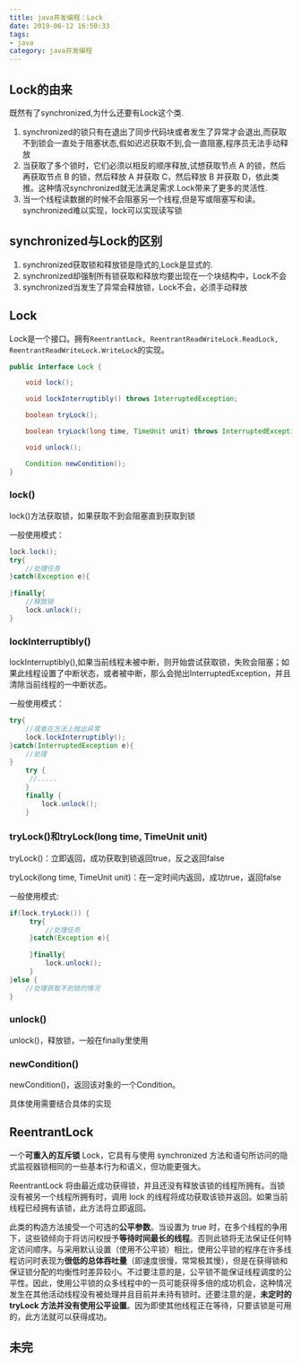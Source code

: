 ```yaml
---
title: java并发编程：Lock
date: 2019-06-12 16:50:33
tags: 
- java
category: java并发编程
---
```



## Lock的由来

既然有了synchronized,为什么还要有Lock这个类.
<!--more-->
1. synchronized的锁只有在退出了同步代码块或者发生了异常才会退出,而获取不到锁会一直处于阻塞状态,假如迟迟获取不到,会一直阻塞,程序员无法手动释放
2. 当获取了多个锁时，它们必须以相反的顺序释放,试想获取节点 A 的锁，然后再获取节点 B 的锁，然后释放 A 并获取 C，然后释放 B 并获取 D，依此类推。这种情况synchronized就无法满足需求.Lock带来了更多的灵活性.
3. 当一个线程读数据的时候不会阻塞另一个线程,但是写或阻塞写和读。synchronized难以实现，lock可以实现读写锁

## synchronized与Lock的区别

1. synchronized获取锁和释放锁是隐式的,Lock是显式的.
2. synchronized却强制所有锁获取和释放均要出现在一个块结构中，Lock不会
3. synchronized当发生了异常会释放锁，Lock不会，必须手动释放


## Lock

Lock是一个接口。拥有`ReentrantLock, ReentrantReadWriteLock.ReadLock, ReentrantReadWriteLock.WriteLock`的实现。

```java
public interface Lock {

    void lock();

    void lockInterruptibly() throws InterruptedException;

    boolean tryLock();

    boolean tryLock(long time, TimeUnit unit) throws InterruptedException;

    void unlock();

    Condition newCondition();
}

```

### lock()

lock()方法获取锁，如果获取不到会阻塞直到获取到锁

一般使用模式：
```java
lock.lock();
try{
    //处理任务
}catch(Exception e){
     
}finally{
    //释放锁
    lock.unlock(); 
}
```

### lockInterruptibly()

lockInterruptibly(),如果当前线程未被中断，则开始尝试获取锁，失败会阻塞；如果此线程设置了中断状态，或者被中断，那么会抛出InterruptedException，并且清除当前线程的一中断状态。

一般使用模式：
```java
try{
    //或者在方法上抛出异常
    lock.lockInterruptibly();
}catch(InterruptedException e){
    //处理
}
    try {  
     //.....
    }
    finally {
        lock.unlock();
    }  
```

### tryLock()和tryLock(long time, TimeUnit unit)
tryLock()：立即返回，成功获取到锁返回true，反之返回false

tryLock(long time, TimeUnit unit)：在一定时间内返回，成功true，返回false

一般使用模式:
```java
if(lock.tryLock()) {
     try{
         //处理任务
     }catch(Exception e){
         
     }finally{
         lock.unlock();
     } 
}else {
    //处理获取不到锁的情况
}
```

### unlock()
unlock()，释放锁，一般在finally里使用

### newCondition()
newCondition()，返回该对象的一个Condition。

具体使用需要结合具体的实现

## ReentrantLock

一个**可重入的互斥锁** Lock，它具有与使用 synchronized 方法和语句所访问的隐式监视器锁相同的一些基本行为和语义，但功能更强大。

ReentrantLock 将由最近成功获得锁，并且还没有释放该锁的线程所拥有。当锁没有被另一个线程所拥有时，调用 lock 的线程将成功获取该锁并返回。如果当前线程已经拥有该锁，此方法将立即返回。

此类的构造方法接受一个可选的**公平参数**。当设置为 true 时，在多个线程的争用下，这些锁倾向于将访问权授予**等待时间最长的线程**。否则此锁将无法保证任何特定访问顺序。与采用默认设置（使用不公平锁）相比，使用公平锁的程序在许多线程访问时表现为**很低的总体吞吐量**（即速度很慢，常常极其慢），但是在获得锁和保证锁分配的均衡性时差异较小。不过要注意的是，公平锁不能保证线程调度的公平性。因此，使用公平锁的众多线程中的一员可能获得多倍的成功机会，这种情况发生在其他活动线程没有被处理并且目前并未持有锁时。还要注意的是，**未定时的 tryLock 方法并没有使用公平设置**。因为即使其他线程正在等待，只要该锁是可用的，此方法就可以获得成功。



## 未完



## 